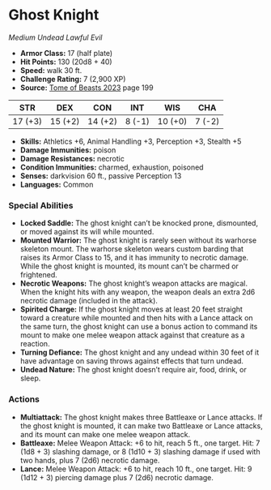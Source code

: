 # Ghost Knight

*Medium* *Undead* *Lawful Evil*

- **Armor Class:** 17 (half plate)
- **Hit Points:** 130 (20d8 + 40)
- **Speed:** walk 30 ft.
- **Challenge Rating:** 7 (2,900 XP)
- **Source:** [Tome of Beasts 2023](https://koboldpress.com/kpstore/product/tome-of-beasts-1-2023-edition/) page 199

| STR | DEX | CON | INT | WIS | CHA |
| --- | --- | --- | --- | --- | --- |
| 17 (+3) | 15 (+2) | 14 (+2) | 8 (-1) | 10 (+0) | 7 (-2) |

- **Skills:** Athletics +6, Animal Handling +3, Perception +3, Stealth +5
- **Damage Immunities:** poison
- **Damage Resistances:** necrotic
- **Condition Immunities:** charmed, exhaustion, poisoned
- **Senses:** darkvision 60 ft., passive Perception 13
- **Languages:** Common

### Special Abilities

- **Locked Saddle:** The ghost knight can’t be knocked prone, dismounted, or moved against its will while mounted.
- **Mounted Warrior:** The ghost knight is rarely seen without its warhorse skeleton mount. The warhorse skeleton wears custom barding that raises its Armor Class to 15, and it has immunity to necrotic damage. While the ghost knight is mounted, its mount can’t be charmed or frightened.
- **Necrotic Weapons:** The ghost knight’s weapon attacks are magical. When the knight hits with any weapon, the weapon deals an extra 2d6 necrotic damage (included in the attack).
- **Spirited Charge:** If the ghost knight moves at least 20 feet straight toward a creature while mounted and then hits with a Lance attack on the same turn, the ghost knight can use a bonus action to command its mount to make one melee weapon attack against that creature as a reaction.
- **Turning Defiance:** The ghost knight and any undead within 30 feet of it have advantage on saving throws against effects that turn undead.
- **Undead Nature:** The ghost knight doesn’t require air, food, drink, or sleep.

### Actions

- **Multiattack:** The ghost knight makes three Battleaxe or Lance attacks. If the ghost knight is mounted, it can make two Battleaxe or Lance attacks, and its mount can make one melee weapon attack.
- **Battleaxe:** Melee Weapon Attack: +6 to hit, reach 5 ft., one target. Hit: 7 (1d8 + 3) slashing damage, or 8 (1d10 + 3) slashing damage if used with two hands, plus 7 (2d6) necrotic damage.
- **Lance:** Melee Weapon Attack: +6 to hit, reach 10 ft., one target. Hit: 9 (1d12 + 3) piercing damage plus 7 (2d6) necrotic damage.
